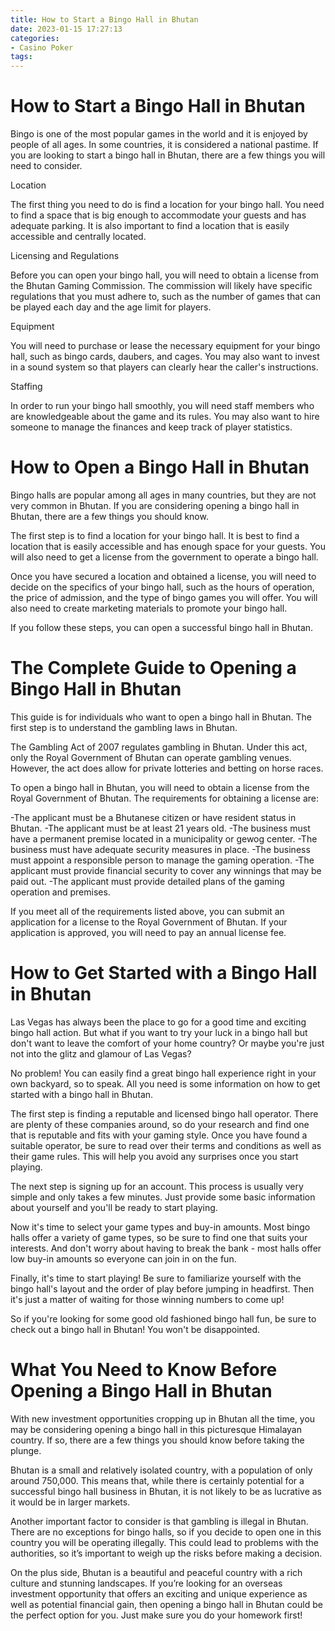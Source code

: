 ```yaml
---
title: How to Start a Bingo Hall in Bhutan 
date: 2023-01-15 17:27:13
categories:
- Casino Poker
tags:
---
```



#  How to Start a Bingo Hall in Bhutan 

Bingo is one of the most popular games in the world and it is enjoyed by people of all ages. In some countries, it is considered a national pastime. If you are looking to start a bingo hall in Bhutan, there are a few things you will need to consider.

Location

The first thing you need to do is find a location for your bingo hall. You need to find a space that is big enough to accommodate your guests and has adequate parking. It is also important to find a location that is easily accessible and centrally located.

Licensing and Regulations

Before you can open your bingo hall, you will need to obtain a license from the Bhutan Gaming Commission. The commission will likely have specific regulations that you must adhere to, such as the number of games that can be played each day and the age limit for players.

Equipment

You will need to purchase or lease the necessary equipment for your bingo hall, such as bingo cards, daubers, and cages. You may also want to invest in a sound system so that players can clearly hear the caller's instructions.

Staffing

In order to run your bingo hall smoothly, you will need staff members who are knowledgeable about the game and its rules. You may also want to hire someone to manage the finances and keep track of player statistics.

#  How to Open a Bingo Hall in Bhutan 

Bingo halls are popular among all ages in many countries, but they are not very common in Bhutan. If you are considering opening a bingo hall in Bhutan, there are a few things you should know.

The first step is to find a location for your bingo hall. It is best to find a location that is easily accessible and has enough space for your guests. You will also need to get a license from the government to operate a bingo hall.

Once you have secured a location and obtained a license, you will need to decide on the specifics of your bingo hall, such as the hours of operation, the price of admission, and the type of bingo games you will offer. You will also need to create marketing materials to promote your bingo hall.

If you follow these steps, you can open a successful bingo hall in Bhutan.

#  The Complete Guide to Opening a Bingo Hall in Bhutan 

This guide is for individuals who want to open a bingo hall in Bhutan. The first step is to understand the gambling laws in Bhutan.

The Gambling Act of 2007 regulates gambling in Bhutan. Under this act, only the Royal Government of Bhutan can operate gambling venues. However, the act does allow for private lotteries and betting on horse races.

To open a bingo hall in Bhutan, you will need to obtain a license from the Royal Government of Bhutan. The requirements for obtaining a license are:

-The applicant must be a Bhutanese citizen or have resident status in Bhutan.
-The applicant must be at least 21 years old.
-The business must have a permanent premise located in a municipality or gewog center.
-The business must have adequate security measures in place.
-The business must appoint a responsible person to manage the gaming operation.
-The applicant must provide financial security to cover any winnings that may be paid out.
-The applicant must provide detailed plans of the gaming operation and premises.

If you meet all of the requirements listed above, you can submit an application for a license to the Royal Government of Bhutan. If your application is approved, you will need to pay an annual license fee.

#  How to Get Started with a Bingo Hall in Bhutan 

Las Vegas has always been the place to go for a good time and exciting bingo hall action. But what if you want to try your luck in a bingo hall but don't want to leave the comfort of your home country? Or maybe you're just not into the glitz and glamour of Las Vegas?

No problem! You can easily find a great bingo hall experience right in your own backyard, so to speak. All you need is some information on how to get started with a bingo hall in Bhutan.

The first step is finding a reputable and licensed bingo hall operator. There are plenty of these companies around, so do your research and find one that is reputable and fits with your gaming style. Once you have found a suitable operator, be sure to read over their terms and conditions as well as their game rules. This will help you avoid any surprises once you start playing.

The next step is signing up for an account. This process is usually very simple and only takes a few minutes. Just provide some basic information about yourself and you'll be ready to start playing.

Now it's time to select your game types and buy-in amounts. Most bingo halls offer a variety of game types, so be sure to find one that suits your interests. And don't worry about having to break the bank - most halls offer low buy-in amounts so everyone can join in on the fun.

Finally, it's time to start playing! Be sure to familiarize yourself with the bingo hall's layout and the order of play before jumping in headfirst. Then it's just a matter of waiting for those winning numbers to come up!

So if you're looking for some good old fashioned bingo hall fun, be sure to check out a bingo hall in Bhutan! You won't be disappointed.

#  What You Need to Know Before Opening a Bingo Hall in Bhutan

With new investment opportunities cropping up in Bhutan all the time, you may be considering opening a bingo hall in this picturesque Himalayan country. If so, there are a few things you should know before taking the plunge.

Bhutan is a small and relatively isolated country, with a population of only around 750,000. This means that, while there is certainly potential for a successful bingo hall business in Bhutan, it is not likely to be as lucrative as it would be in larger markets.

Another important factor to consider is that gambling is illegal in Bhutan. There are no exceptions for bingo halls, so if you decide to open one in this country you will be operating illegally. This could lead to problems with the authorities, so it’s important to weigh up the risks before making a decision.

On the plus side, Bhutan is a beautiful and peaceful country with a rich culture and stunning landscapes. If you’re looking for an overseas investment opportunity that offers an exciting and unique experience as well as potential financial gain, then opening a bingo hall in Bhutan could be the perfect option for you. Just make sure you do your homework first!